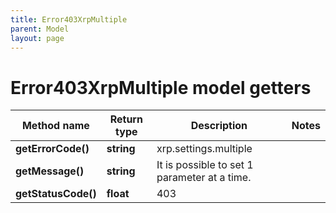 ```yaml
---
title: Error403XrpMultiple
parent: Model
layout: page
---
```


# Error403XrpMultiple model getters

Method name | Return type | Description | Notes
------------ | ------------- | ------------- | -------------
**getErrorCode()** | **string** | xrp.settings.multiple |
**getMessage()** | **string** | It is possible to set 1 parameter at a time. |
**getStatusCode()** | **float** | 403 |

